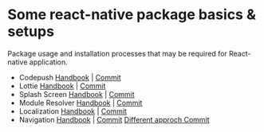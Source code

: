 # Some react-native package basics & setups

Package usage and installation processes that may be required for React-native application.

- Codepush [Handbook](docs/codepush.md) |
  [Commit](https://github.com/OkancanCosar/react-native-basics-setups/commit/1c534426e49e82207bf37dcf408883905596128)
- Lottie [Handbook](docs/lottie.md) |
  [Commit](https://github.com/OkancanCosar/react-native-basics-setups/commit/ff5763c903b12032efd6d4e215088c28c01bcaec)
- Splash Screen [Handbook](docs/splash.md) |
  [Commit](https://github.com/OkancanCosar/react-native-basics-setups/commit/d711e0f5395983844a32cd3de718d39627090f12)
- Module Resolver [Handbook](docs/moduleresolver.md) |
  [Commit](https://github.com/OkancanCosar/react-native-basics-setups/commit/198091cf454011b9da3769a372479f5341680a50)
- Localization [Handbook](docs/localization.md) |
  [Commit](https://github.com/OkancanCosar/react-native-basics-setups/commit/ace077dcc12fd2bf6f3215bf8c8cb2b39707cec6)
- Navigation [Handbook](docs/navigation.md) |
  [Commit](https://github.com/OkancanCosar/react-native-basics-setups/commit/be126065b5601f3e43423f80d6a56237684af01a)
  [Different approch Commit](https://github.com/OkancanCosar/react-native-basics-setups/commit/ace077dcc12fd2bf6f3215bf8c8cb2b39707cec6)
